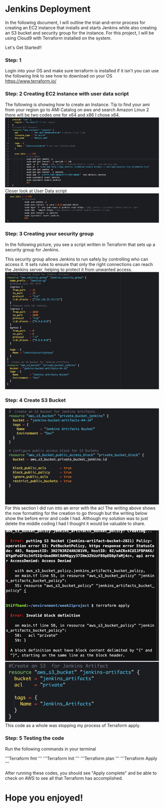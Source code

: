 # Jenkins Deployment

In the following document, I will outline the trial-and-error process for creating an EC2 instance that installs and starts Jenkins while also creating an S3 bucket and security group for the instance. For this project, I will be using Cloud9 with Terraform installed on the system.

Let's Get Started!!

### Step: 1 
Login into your OS and make sure terraform is installed if it isn't you can use the following link to see how to download on your OS https://www.terraform.io/

### Step: 2 Creating EC2 instance with user data script

The following is showing how to create an Instance. Tip to find your ami from your region go to AMI Catalog on aws and search Amazon Linux 2 there will be two codes one for x64 and x86 I chose x64.
![EC2 data script](images/image.png)
Closer look at User Data script
![Data Script](image-1.png)

### Step: 3 Creating your security group

In the following picture, you see a script written in Terraform that sets up a security group for Jenkins.

This security group allows Jenkins to run safely by controlling who can access it. It sets rules to ensure that only the right connections can reach the Jenkins server, helping to protect it from unwanted access.
![Secruity Group Script](image-2.png)

### Step: 4 Create S3 Bucket

![S3 Bucket Script](image-3.png)
For this section I did run into an error with the acl The writing above shows the now formatting for the creation to go through but the writing below show the before error and code I had. Although my solution was to just delete the middle coding I had I thought it would be valuable to share.

![error message](image-4.png)
![Solution to fix error](image-5.png)
This code as a whole was stopping my process of Terraform apply.

### Step: 5 Testing the code

Run the following commands in your terminal 

'''Terraform fmt '''
'''Terraform Init '''
'''Terraform plan '''
'''Terraform Apply '''

After running these codes, you should see "Apply complete" and be able to check on AWS to see all that Terraform has accomplished.

# Hope you enjoyed!